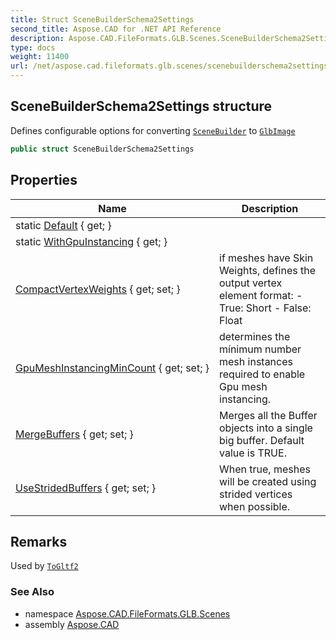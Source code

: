 ```yaml
---
title: Struct SceneBuilderSchema2Settings
second_title: Aspose.CAD for .NET API Reference
description: Aspose.CAD.FileFormats.GLB.Scenes.SceneBuilderSchema2Settings struct. Defines configurable options for converting SceneBuilder to GlbImage
type: docs
weight: 11400
url: /net/aspose.cad.fileformats.glb.scenes/scenebuilderschema2settings/
---
```

## SceneBuilderSchema2Settings structure

Defines configurable options for converting [`SceneBuilder`](../scenebuilder/) to [`GlbImage`](../../aspose.cad.fileformats.glb/glbimage/)

```csharp
public struct SceneBuilderSchema2Settings
```

## Properties

| Name | Description |
| --- | --- |
| static [Default](../../aspose.cad.fileformats.glb.scenes/scenebuilderschema2settings/default/) { get; } |  |
| static [WithGpuInstancing](../../aspose.cad.fileformats.glb.scenes/scenebuilderschema2settings/withgpuinstancing/) { get; } |  |
| [CompactVertexWeights](../../aspose.cad.fileformats.glb.scenes/scenebuilderschema2settings/compactvertexweights/) { get; set; } | if meshes have Skin Weights, defines the output vertex element format: - True: Short - False: Float |
| [GpuMeshInstancingMinCount](../../aspose.cad.fileformats.glb.scenes/scenebuilderschema2settings/gpumeshinstancingmincount/) { get; set; } | determines the mínimum number mesh instances required to enable Gpu mesh instancing. |
| [MergeBuffers](../../aspose.cad.fileformats.glb.scenes/scenebuilderschema2settings/mergebuffers/) { get; set; } | Merges all the Buffer objects into a single big buffer. Default value is TRUE. |
| [UseStridedBuffers](../../aspose.cad.fileformats.glb.scenes/scenebuilderschema2settings/usestridedbuffers/) { get; set; } | When true, meshes will be created using strided vertices when possible. |

## Remarks

Used by [`ToGltf2`](../scenebuilder/togltf2/)

### See Also

* namespace [Aspose.CAD.FileFormats.GLB.Scenes](../../aspose.cad.fileformats.glb.scenes/)
* assembly [Aspose.CAD](../../)


